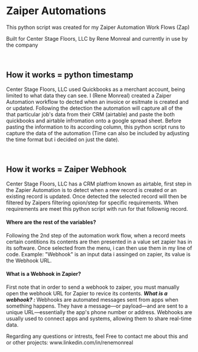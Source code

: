 <h1>Zaiper Automations</h1>
<p>This python script was created for my Zaiper Automation Work Flows (Zap)</p>
<p>Built for Center Stage Floors, LLC by Rene Monreal and currently in use by the company </p>
<br>
<h2>How it works = python timestamp</h2>
<p> Center Stage Floors, LLC used Quickbooks as a merchant account, being limited to what data they can see. I (Rene Monreal) created a Zaiper Automation workflow to dected when an invoice or esitmate is created and or updated. Following the detection the automation will capture all of the that particular job's data from their CRM (airtable) and paste the both quickbooks and airtable infromation onto a google spread sheet. Before pasting the information to its according column, this python script runs to capture the data of the automation (Time can also be included by adjusting the time format but i decided on just the date). </p>
<br>
<h2>How it works = Zaiper Webhook</h2>
<p>Center Stage Floors, LLC has a CRM platfrom known as airtable, first step in the Zapier Automation is to detect when a new record is created or an existing record is updated. Once detected the selected record will then be filtered by Zaipers filtering opion/step for specific requirements. When requirements are meet this python script with run for that follownig record. </p>
<h4>Where are the rest of the variables? </h4>
<p>Following the 2nd step of the automation work flow, when a record meets certain contitions its contents are then presented in a value set zapier has in its software. Once selected from the menu, i can then use them in my line of code. Example: "Webhook" is an input data i assinged on zapier, its value is the Webhook URL. </p>
<h4>What is a Webhook in Zapier?</h4>
<p>First note that in order to send a webhook to zaiper, you must manually open the webhook URL for Zapier to revice its contents. <b><i> What is a webhook? : </i></b> Webhooks are automated messages sent from apps when something happens. They have a message—or payload—and are sent to a unique URL—essentially the app's phone number or address. Webhooks are usually used to connect apps and systems, allowing them to share real-time data.</p>

<p>Regarding any questions or intrests, feel Free to contact me about this and or other projects: www.linkedin.com/in/renemonreal </p>
